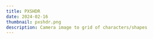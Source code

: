 ```yaml
---
title: PXSHDR
date: 2024-02-16
thumbnail: pxshdr.png
description: Camera image to grid of characters/shapes
---
```

